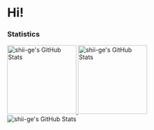 # Hi!

### Statistics
<div>
    <a href="https://github.com/shii-ge">
        <img height="160em" src="https://github-readme-stats.vercel.app/api?username=shii-ge&theme=tokyonight&show_icons=true&hide_border=true&count_private=true" alt="shii-ge's GitHub Stats" />
        <img height="160em" src="https://github-readme-streak-stats.herokuapp.com/?user=shii-ge&theme=tokyonight&hide_border=true" alt="shii-ge's GitHub Stats" />
    </a>
</div>
<div>
    <img src="https://github-readme-stats.vercel.app/api/top-langs/?username=shii-ge&theme=tokyonight&show_icons=true&hide_border=true&layout=compact" alt="shii-ge's GitHub Stats" />
</div>